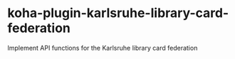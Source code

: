 # koha-plugin-karlsruhe-library-card-federation
Implement API functions for the Karlsruhe library card federation
